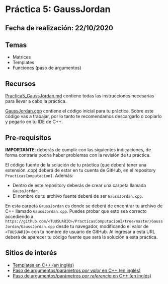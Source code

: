 # Práctica 5: GaussJordan

## Fecha de realización: 22/10/2020

## Temas
* Matrices
* Templates
* Funciones (paso de argumentos)

## Recursos

[Practica5_GaussJordan.md](Practica5_GaussJordan.md) contiene todas las instrucciones necesarias para llevar a cabo la práctica.

[GaussJordan.cpp](GaussJordan.cpp) contiene el código inicial para tu práctica. Sobre este código vas a trabajar, por lo tanto te recomendamos descargarlo o copiarlo y pegarlo en tu IDE de C++.

## Pre-requisitos

**IMPORTANTE**: deberás de cumplir con las siguientes indicaciones, de forma contraria podría haber problemas con la revisión de tu práctica.

El código fuente de la solución de tu práctica (que deberá tener una extensión .cpp) deberá de estar en tu cuenta de GitHub, en el repository `PracticasComputacionI`. Además:
* Dentro de este repository deberás de crear una carpeta llamada `GaussJordan`.
* El nombre de tu archivo fuente deberá de ser `GaussJordan.cpp`.

En esta carpeta `GaussJordan` es donde se deberá de encontrar tu archivo de C++ llamado `GaussJordan.cpp`. Puedes probar que esto sea correcto accediendo a `https://github.com/<TUUSUARIO>/PracticasComputacionI/tree/master/GaussJordan/GaussJordan.cpp` desde tu navegador, modificando el valor de `<TUUSUARIO>` con tu nombre de usuario de GitHub. Al ingresar a esta URL deberá de aparecer tu código fuente que será la solución a esta práctica.

## Sitios de interés

* [Templates en C++ (en inglés)](http://www.cplusplus.com/doc/oldtutorial/templates/)
* [Paso de argumentos/parámetros _por valor_ en C++ (en inglés)](https://www.ibm.com/support/knowledgecenter/SSLTBW_2.1.0/com.ibm.zos.v2r1.cbclx01/pass_by_value.htm)
* [Paso de argumentos/parámetros _por referencia_ en C++ (en inglés)](https://www.ibm.com/support/knowledgecenter/SSLTBW_2.1.0/com.ibm.zos.v2r1.cbclx01/cplr233.htm)
